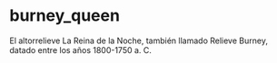 # burney_queen
El altorrelieve La Reina de la Noche, también llamado Relieve Burney, datado entre los años 1800-1750 a. C.
